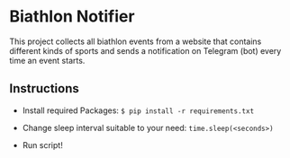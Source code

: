 # Biathlon Notifier

This project collects all biathlon events from a website that contains different kinds of sports and sends a notification on Telegram (bot) every time an event starts.

## Instructions

* Install required Packages: `$ pip install -r requirements.txt`

* Change sleep interval suitable to your need: `time.sleep(<seconds>)`

* Run script!
